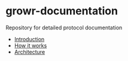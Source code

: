 # growr-documentation
Repository for detailed protocol documentation
- [Introduction](/introduction/)
- [How it works](/flows/)
- [Architecture](/architecture/)
